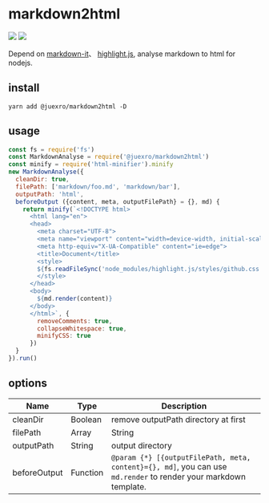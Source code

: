 # markdown2html

[![](https://img.shields.io/npm/v/@juexro/markdown2html.svg)](https://www.npmjs.com/package/@juexro/markdown2html) [![](https://img.shields.io/npm/dm/@juexro/markdown2html.svg)](https://www.npmjs.com/package/@juexro/markdown2html)

Depend on [markdown-it](https://www.npmjs.com/package/markdown-it)、 [highlight.js](https://www.npmjs.com/package/highlight.js), analyse markdown to html for nodejs.

## install

```
yarn add @juexro/markdown2html -D
```

## usage

```js
const fs = require('fs')
const MarkdownAnalyse = require('@juexro/markdown2html')
const minify = require('html-minifier').minify
new MarkdownAnalyse({
  cleanDir: true,
  filePath: ['markdown/foo.md', 'markdown/bar'],
  outputPath: 'html',
  beforeOutput ({content, meta, outputFilePath} = {}, md) {
    return minify(`<!DOCTYPE html>
      <html lang="en">
      <head>
        <meta charset="UTF-8">
        <meta name="viewport" content="width=device-width, initial-scale=1.0">
        <meta http-equiv="X-UA-Compatible" content="ie=edge">
        <title>Document</title>
        <style>
        ${fs.readFileSync('node_modules/highlight.js/styles/github.css')}
        </style>
      </head>
      <body>
        ${md.render(content)}
      </body>
      </html>`, {
        removeComments: true,
        collapseWhitespace: true,
        minifyCSS: true
      })
  }
}).run()
```

<h2 align="left">options</h2>

| Name | Type | Description |
|---------|--------|-------------|
| cleanDir     | Boolean | remove outputPath directory at first |
| filePath     | Array|String | file path or directory |
| outputPath   | String | output directory |
| beforeOutput | Function | `@param {*} [{outputFilePath, meta, content}={}, md]`, you can use `md.render` to render your markdown template.
